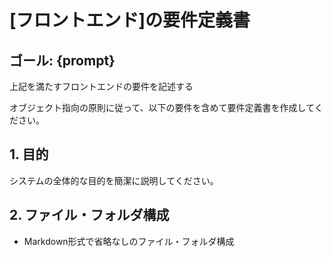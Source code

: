 # [フロントエンド]の要件定義書
## ゴール: {prompt}
上記を満たすフロントエンドの要件を記述する

オブジェクト指向の原則に従って、以下の要件を含めて要件定義書を作成してください。

## 1. 目的
システムの全体的な目的を簡潔に説明してください。

## 2. ファイル・フォルダ構成
- Markdown形式で省略なしのファイル・フォルダ構成
